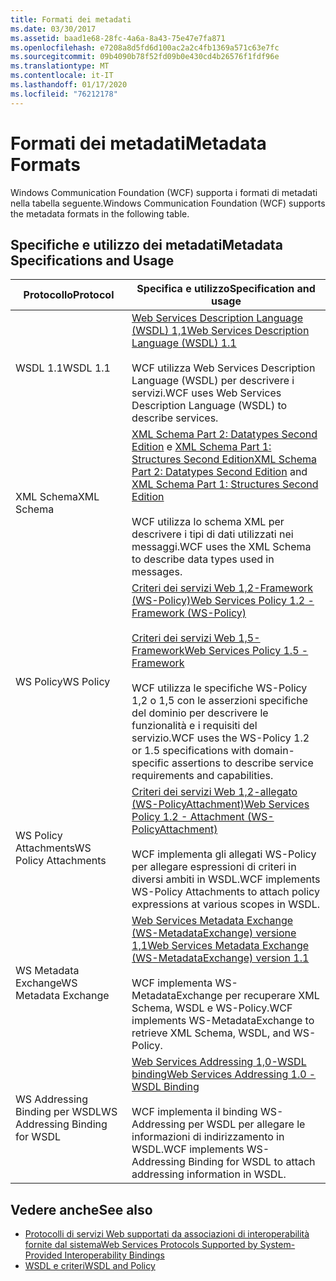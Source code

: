 ```yaml
---
title: Formati dei metadati
ms.date: 03/30/2017
ms.assetid: baad1e68-28fc-4a6a-8a43-75e47e7fa871
ms.openlocfilehash: e7208a8d5fd6d100ac2a2c4fb1369a571c63e7fc
ms.sourcegitcommit: 09b4090b78f52fd09b0e430cd4b26576f1fdf96e
ms.translationtype: MT
ms.contentlocale: it-IT
ms.lasthandoff: 01/17/2020
ms.locfileid: "76212178"
---
```

# <a name="metadata-formats"></a><span data-ttu-id="bc120-102">Formati dei metadati</span><span class="sxs-lookup"><span data-stu-id="bc120-102">Metadata Formats</span></span>
<span data-ttu-id="bc120-103">Windows Communication Foundation (WCF) supporta i formati di metadati nella tabella seguente.</span><span class="sxs-lookup"><span data-stu-id="bc120-103">Windows Communication Foundation (WCF) supports the metadata formats in the following table.</span></span>  
  
## <a name="metadata-specifications-and-usage"></a><span data-ttu-id="bc120-104">Specifiche e utilizzo dei metadati</span><span class="sxs-lookup"><span data-stu-id="bc120-104">Metadata Specifications and Usage</span></span>  
  
|<span data-ttu-id="bc120-105">Protocollo</span><span class="sxs-lookup"><span data-stu-id="bc120-105">Protocol</span></span>|<span data-ttu-id="bc120-106">Specifica e utilizzo</span><span class="sxs-lookup"><span data-stu-id="bc120-106">Specification and usage</span></span>|  
|--------------|-----------------------------|  
|<span data-ttu-id="bc120-107">WSDL 1.1</span><span class="sxs-lookup"><span data-stu-id="bc120-107">WSDL 1.1</span></span>|[<span data-ttu-id="bc120-108">Web Services Description Language (WSDL) 1,1</span><span class="sxs-lookup"><span data-stu-id="bc120-108">Web Services Description Language (WSDL) 1.1</span></span>](https://www.w3.org/TR/wsdl/)<br /><br /> <span data-ttu-id="bc120-109">WCF utilizza Web Services Description Language (WSDL) per descrivere i servizi.</span><span class="sxs-lookup"><span data-stu-id="bc120-109">WCF uses Web Services Description Language (WSDL) to describe services.</span></span>|  
|<span data-ttu-id="bc120-110">XML Schema</span><span class="sxs-lookup"><span data-stu-id="bc120-110">XML Schema</span></span>|<span data-ttu-id="bc120-111">[XML Schema Part 2: Datatypes Second Edition](https://www.w3.org/TR/2004/REC-xmlschema-2-20041028/) e [XML Schema Part 1: Structures Second Edition](https://www.w3.org/TR/2004/REC-xmlschema-1-20041028/)</span><span class="sxs-lookup"><span data-stu-id="bc120-111">[XML Schema Part 2: Datatypes Second Edition](https://www.w3.org/TR/2004/REC-xmlschema-2-20041028/) and [XML Schema Part 1: Structures Second Edition](https://www.w3.org/TR/2004/REC-xmlschema-1-20041028/)</span></span><br /><br /> <span data-ttu-id="bc120-112">WCF utilizza lo schema XML per descrivere i tipi di dati utilizzati nei messaggi.</span><span class="sxs-lookup"><span data-stu-id="bc120-112">WCF uses the XML Schema to describe data types used in messages.</span></span>|  
|<span data-ttu-id="bc120-113">WS Policy</span><span class="sxs-lookup"><span data-stu-id="bc120-113">WS Policy</span></span>|[<span data-ttu-id="bc120-114">Criteri dei servizi Web 1,2-Framework (WS-Policy)</span><span class="sxs-lookup"><span data-stu-id="bc120-114">Web Services Policy 1.2 - Framework (WS-Policy)</span></span>](https://www.w3.org/Submission/WS-Policy/)<br /><br /> [<span data-ttu-id="bc120-115">Criteri dei servizi Web 1,5-Framework</span><span class="sxs-lookup"><span data-stu-id="bc120-115">Web Services Policy 1.5 - Framework</span></span>](https://www.w3.org/TR/ws-policy/)<br /><br /> <span data-ttu-id="bc120-116">WCF utilizza le specifiche WS-Policy 1,2 o 1,5 con le asserzioni specifiche del dominio per descrivere le funzionalità e i requisiti del servizio.</span><span class="sxs-lookup"><span data-stu-id="bc120-116">WCF uses the WS-Policy 1.2 or 1.5 specifications with domain-specific assertions to describe service requirements and capabilities.</span></span>|  
|<span data-ttu-id="bc120-117">WS Policy Attachments</span><span class="sxs-lookup"><span data-stu-id="bc120-117">WS Policy Attachments</span></span>|[<span data-ttu-id="bc120-118">Criteri dei servizi Web 1,2-allegato (WS-PolicyAttachment)</span><span class="sxs-lookup"><span data-stu-id="bc120-118">Web Services Policy 1.2 - Attachment (WS-PolicyAttachment)</span></span>](https://www.w3.org/Submission/WS-PolicyAttachment/)<br /><br /> <span data-ttu-id="bc120-119">WCF implementa gli allegati WS-Policy per allegare espressioni di criteri in diversi ambiti in WSDL.</span><span class="sxs-lookup"><span data-stu-id="bc120-119">WCF implements WS-Policy Attachments to attach policy expressions at various scopes in WSDL.</span></span>|  
|<span data-ttu-id="bc120-120">WS Metadata Exchange</span><span class="sxs-lookup"><span data-stu-id="bc120-120">WS Metadata Exchange</span></span>|[<span data-ttu-id="bc120-121">Web Services Metadata Exchange (WS-MetadataExchange) versione 1,1</span><span class="sxs-lookup"><span data-stu-id="bc120-121">Web Services Metadata Exchange (WS-MetadataExchange) version 1.1</span></span>](https://specs.xmlsoap.org/ws/2004/09/mex/WS-MetadataExchange.pdf)<br /><br /> <span data-ttu-id="bc120-122">WCF implementa WS-MetadataExchange per recuperare XML Schema, WSDL e WS-Policy.</span><span class="sxs-lookup"><span data-stu-id="bc120-122">WCF implements WS-MetadataExchange to retrieve XML Schema, WSDL, and WS-Policy.</span></span>|  
|<span data-ttu-id="bc120-123">WS Addressing Binding per WSDL</span><span class="sxs-lookup"><span data-stu-id="bc120-123">WS Addressing Binding for WSDL</span></span>|[<span data-ttu-id="bc120-124">Web Services Addressing 1,0-WSDL binding</span><span class="sxs-lookup"><span data-stu-id="bc120-124">Web Services Addressing 1.0 - WSDL Binding</span></span>](https://www.w3.org/TR/ws-addr-wsdl/)<br /><br /> <span data-ttu-id="bc120-125">WCF implementa il binding WS-Addressing per WSDL per allegare le informazioni di indirizzamento in WSDL.</span><span class="sxs-lookup"><span data-stu-id="bc120-125">WCF implements WS-Addressing Binding for WSDL to attach addressing information in WSDL.</span></span>|  
  
## <a name="see-also"></a><span data-ttu-id="bc120-126">Vedere anche</span><span class="sxs-lookup"><span data-stu-id="bc120-126">See also</span></span>

- [<span data-ttu-id="bc120-127">Protocolli di servizi Web supportati da associazioni di interoperabilità fornite dal sistema</span><span class="sxs-lookup"><span data-stu-id="bc120-127">Web Services Protocols Supported by System-Provided Interoperability Bindings</span></span>](../../../../docs/framework/wcf/feature-details/web-services-protocols-supported-by-system-provided-interoperability-bindings.md)
- [<span data-ttu-id="bc120-128">WSDL e criteri</span><span class="sxs-lookup"><span data-stu-id="bc120-128">WSDL and Policy</span></span>](../../../../docs/framework/wcf/feature-details/wsdl-and-policy.md)
